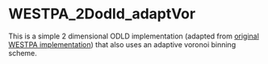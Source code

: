 # WESTPA_2Dodld_adaptVor
This is a simple 2 dimensional ODLD implementation (adapted from [original WESTPA implementation](https://github.com/westpa/westpa/tree/master/lib/examples/odld)) 
that also uses an adaptive voronoi binning scheme. 
